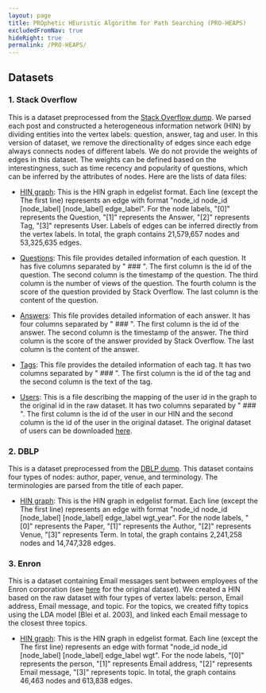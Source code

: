 ```yaml
---
layout: page
title: PROphetic HEuristic Algorithm for Path Searching (PRO-HEAPS)
excludedFromNav: true
hideRight: true
permalink: /PRO-HEAPS/
---
```


## Datasets
### 1. Stack Overflow
This is a dataset preprocessed from the [Stack Overflow dump](https://archive.org/details/stackexchange). 
We parsed each post and constructed a heterogeneous information network (HIN) by dividing entities into the vertex labels: question, answer, tag and user. 
In this version of dataset, we remove the directionality of edges since each edge always connects nodes of different labels. 
We do not provide the weights of edges in this dataset. The weights can be defined based on the interestingness, such as time recency and popularity of questions, 
which can be inferred by the attributes of nodes. Here are the lists of data files:

* [HIN graph](http://web.cse.ohio-state.edu/~liang.420/datasets/SOF_HIN.edgelist.gz): This is the HIN graph in edgelist format. Each line (except the The first line) represents an edge with format "node_id node_id \[node_label\] \[node_label\] edge_label". For the node labels, "[0]" represents the Question, "[1]" represents the Answer, "[2]" represents Tag, "[3]" represents User. Labels of edges can be inferred directly from the vertex labels. In total, the graph contains 21,579,657 nodes and 53,325,635 edges.

* [Questions](https://drive.google.com/open?id=0B51ZquKpPTzMQ1JndlMtSUY3azg): This file provides detailed information of each question. It has five columns separated by " ### ". The first column is the id of the question. The second column is the timestamp of the question. The third column is the number of views of the question. The fourth column is the score of the question provided by Stack Overflow. The last column is the content of the question.

* [Answers](https://drive.google.com/open?id=0B51ZquKpPTzMQnU1MGN4cm1kSGs): This file provides detailed information of each answer. It has four columns separated by " ### ". The first column is the id of the answer. The second column is the timestamp of the answer. The third column is the score of the answer provided by Stack Overflow. The last column is the content of the answer.

* [Tags](http://web.cse.ohio-state.edu/~liang.420/datasets/Tag.new.gz): This file provides the detailed information of each tag. It has two columns separated by " ### ". The first column is the id of the tag and the second column is the text of the tag.

* [Users](http://web.cse.ohio-state.edu/~liang.420/datasets/User.new.gz): This is a file describing the mapping of the user id in the graph to the original id in the raw dataset. It has two columns separated by " ### ". The first column is the id of the user in our HIN and the second column is the id of the user in the original dataset. The original dataset of users can be downloaded [here](https://drive.google.com/open?id=0B51ZquKpPTzMMjA2cE16ZFV3Wjg).

### 2. DBLP
This is a dataset preprocessed from the [DBLP dump](http://dblp.uni-trier.de/xml/). This dataset contains four types of nodes: author, paper, venue, and terminology. The terminologies are parsed from the title of each paper.  
* [HIN graph](https://drive.google.com/file/d/0BxYPnHj3Q4pSOWJUUjdPMFRRMWs/view?usp=sharing): This is the HIN graph in edgelist format. Each line (except the The first line) represents an edge with format "node_id node_id \[node_label\] \[node_label\] edge_label wgt_year". 
For the node labels, "[0]" represents the Paper, "[1]" represents the Author, "[2]" represents Venue, "[3]" represents Term.
In total, the graph contains 2,241,258 nodes and 14,747,328 edges. 

### 3. Enron
This is a dataset containing Email messages sent between employees of the Enron
corporation (see [here](https://www.cs.cmu.edu/~./enron/) for the original dataset). 
We created a HIN based on the raw dataset with four types of vertex labels:
person, Email address, Email message, and topic. For the topics, we created fifty topics
using the LDA model [Blei et al. 2003], and linked each Email message to the closest three
topics.
* [HIN graph](https://drive.google.com/file/d/0BxYPnHj3Q4pSemluR0dTb1VfQ1U/view?usp=sharing): This is the HIN graph in edgelist format. Each line (except the The first line) represents an edge with format "node_id node_id \[node_label\] \[node_label\] edge_label wgt". For the node labels, "[0]" represents the person, "[1]" represents Email address, "[2]" represents Email message, "[3]" represents topic.
In total, the graph contains 46,463 nodes and 613,838 edges.
